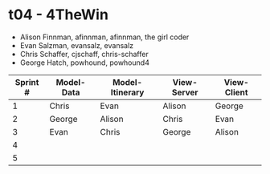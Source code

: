 # t04 - 4TheWin
* Alison Finnman, afinnman, afinnman, the girl coder
* Evan Salzman, evansalz, evansalz
* Chris Schaffer, cjschaff, chris-schaffer
* George Hatch, powhound, powhound4

Sprint # | Model-Data | Model-Itinerary | View-Server | View-Client
-------- | ---------- | --------------- | ----------- | -----------
1 | Chris |Evan |Alison | George
2 | George | Alison | Chris | Evan
3 | Evan | Chris | George | Alison
4 |
5 |
